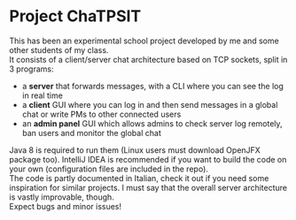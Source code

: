 # Project ChaTPSIT
This has been an experimental school project developed by me and some other students of my class.  
It consists of a client/server chat architecture based on TCP sockets, split in 3 programs:
- a **server** that forwards messages, with a CLI where you can see the log in real time
- a **client** GUI where you can log in and then send messages in a global chat or write PMs to other connected users
- an **admin panel** GUI which allows admins to check server log remotely, ban users and monitor the global chat

Java 8 is required to run them (Linux users must download OpenJFX package too). IntelliJ IDEA is recommended if you want to build the code on your own (configuration files are included in the repo).  
The code is partly documented in Italian, check it out if you need some inspiration for similar projects. I must say that the overall server architecture is vastly improvable, though.  
Expect bugs and minor issues!
